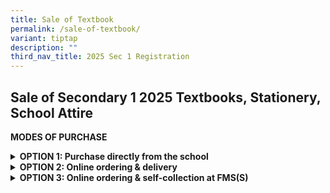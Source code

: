 ```yaml
---
title: Sale of Textbook
permalink: /sale-of-textbook/
variant: tiptap
description: ""
third_nav_title: 2025 Sec 1 Registration
---
```

<h2>Sale of Secondary 1 2025 Textbooks, Stationery, School Attire</h2>
<p></p>
<p><strong>MODES OF PURCHASE</strong>
</p>
<div data-type="detailGroup" class="isomer-accordion isomer-accordion-white">
<details class="isomer-details">
<summary><strong>OPTION 1: Purchase directly from the school</strong>
</summary>
<div data-type="detailsContent" class="isomer-details-content">
<ul data-tight="true" class="tight">
<li>
<p>Strictly <strong>no parking</strong> in the school.</p>
</li>
<li>
<p>Kindly park at the nearest public car park (Blk 2A Dover Road).</p>
</li>
</ul>
<p></p>
<p><strong>Venues and Date/Time for Sale</strong>
</p>
<table style="minWidth: 50px">
<colgroup>
<col>
<col>
</colgroup>
<tbody>
<tr>
<th rowspan="1" colspan="1">
<p>Information</p>
</th>
<th rowspan="1" colspan="1">
<p>Dates: <strong>19, 20, 23, 26, 27, 30 December 2024</strong>
</p>
</th>
</tr>
<tr>
<td rowspan="1" colspan="1">
<p><strong>Textbooks and Stationery</strong>
<br>Vendor: Asencio Pte Ltd
<br><a href="https://cms.isomer.gov.sg/files/Parents/2024_Secondary_1_Book_List_and_Stationery_List_Final_v2.pdf" rel="noopener noreferrer nofollow" target="_blank"><u>2024_Secondary_1_Book_List_and_Stationery_List.pdf</u></a>
</p>
</td>
<td rowspan="1" colspan="1">
<p>Venue: Level 1 School Bookshop
<br>Time: 9am to 3pm</p>
</td>
</tr>
<tr>
<td rowspan="1" colspan="1">
<p><strong>Uniform, PE Attire and Polo Tee</strong>
<br>Vendor: Shanghai School Uniforms Pte Ltd
<br>
<br><strong>Students are advised to purchase 2 sets of Full Uniform, 2 sets of PE Attire and 1 Fairfield Polo Tee.</strong>
<br><a href="https://cms.isomer.gov.sg/files/Parents/FMSS_2023__2024_Price__U_.pdf" rel="noopener noreferrer nofollow" target="_blank"><u>FMSS_2023__2024_Price__U_.pdf</u></a>
<br><a href="https://cms.isomer.gov.sg/files/Parents/FMSS_2023__2024_Price__PE_.pdf" rel="noopener noreferrer nofollow" target="_blank"><u>Parents/FMSS_2023__2024_Price__PE_.pdf</u></a>
<br>
<br>Please note that there will be no trying on of attire.
<br>
<br>Refer to this <a href="https://shop.shanghai-uniforms.com/product-category/fairfield-methodist-school-secondary/" rel="noopener noreferrer nofollow" target="_blank"><u>link</u></a> for
size reference.</p>
</td>
<td rowspan="1" colspan="1">
<p>
<br>
<br>
<br>
<br>
<br>Venue: Level 1 Classroom - C111
<br>Time: 9am to 3pm</p>
</td>
</tr>
</tbody>
</table>
</div>
</details>
<details class="isomer-details">
<summary><strong>OPTION 2: Online ordering &amp; delivery</strong>
</summary>
<div data-type="detailsContent" class="isomer-details-content">
<table style="minWidth: 50px">
<colgroup>
<col>
<col>
</colgroup>
<tbody>
<tr>
<th rowspan="1" colspan="1">
<p>Information</p>
</th>
<th rowspan="1" colspan="1">
<p>Website for Online Ordering</p>
</th>
</tr>
<tr>
<td rowspan="1" colspan="1">
<p><strong>Textbooks and Stationery</strong>
<br>Vendor: Asencio Pte Ltd
<br>
<br>Delivery Charges: <em>$11.99</em>
</p>
</td>
<td rowspan="1" colspan="1">
<p><a href="https://asenciobookshop.sg/" rel="noopener noreferrer nofollow" target="_blank"><u>https://asenciobookshop.sg/</u></a>
</p>
</td>
</tr>
<tr>
<td rowspan="1" colspan="1">
<p><strong>School Uniform, PE Attire and Polo Tee</strong>
<br>Vendor: Shanghai School Uniforms Pte Ltd
<br>
<br>Delivery Charges: $10</p>
</td>
<td rowspan="1" colspan="1">
<p><a href="https://asenciobookshop.sg/" rel="noopener noreferrer nofollow" target="_blank"><u>https://shanghai-uniforms.com/</u></a>
</p>
</td>
</tr>
</tbody>
</table>
</div>
</details>
<details class="isomer-details">
<summary><strong>OPTION 3: Online ordering &amp; self-collection at FMS(S)</strong>
</summary>
<div data-type="detailsContent" class="isomer-details-content">
<table style="minWidth: 50px">
<colgroup>
<col>
<col>
</colgroup>
<tbody>
<tr>
<th rowspan="1" colspan="1">
<p><strong>Information</strong>
</p>
</th>
<th rowspan="1" colspan="1">
<p><strong>Details for Self-Collection</strong>
</p>
</th>
</tr>
<tr>
<td rowspan="1" colspan="1">
<p><strong>Textbooks and Stationery</strong>
<br>Vendor: Asencio Pte Ltd</p>
</td>
<td rowspan="1" colspan="1">
<p>You can select a date to self-collect after checking out the items in
the vendor’s website</p>
</td>
</tr>
<tr>
<td rowspan="1" colspan="1">
<p><strong>School Uniform, PE Attire and Polo Tee</strong>
<br>Vendor: Shanghai School Uniforms Pte Ltd</p>
</td>
<td rowspan="1" colspan="1">
<p>Not available</p>
</td>
</tr>
</tbody>
</table>
</div>
</details>
</div>
<p></p>